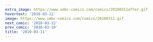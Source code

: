 ```yaml
---
extra_image: https://www.smbc-comics.com/comics/20100311after.gif
hovertext: '2010-03-11'
image: https://www.smbc-comics.com/comics/20100311.gif
next_comic: '2010-03-12'
prev_comic: '2010-03-10'
title: '2010-03-11'
---
```


